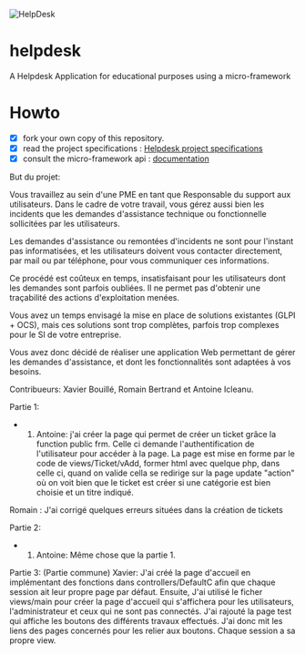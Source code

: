 ![HelpDesk](http://angular.kobject.net/git/phalconist/helpdesk.png "HelpDesk")
# helpdesk
A Helpdesk Application for educational purposes using a micro-framework
# Howto

- [x] fork your own copy of this repository.
- [x] read the project specifications : [Helpdesk project specifications](http://slamwiki.kobject.net/php-rt/projets/projet-2015/)
- [x] consult the micro-framework api : [documentation](http://api.kobject.net/micro-framework/)

But du projet:

Vous travaillez au sein d'une PME en tant que Responsable du support aux utilisateurs. Dans le cadre de votre travail,
vous gérez aussi bien les incidents que les demandes d'assistance technique ou fonctionnelle sollicitées par les
utilisateurs.

Les demandes d'assistance ou remontées d'incidents ne sont pour l'instant pas informatisées, et les utilisateurs doivent
vous contacter directement, par mail ou par téléphone, pour vous communiquer ces informations.

Ce procédé est coûteux en temps, insatisfaisant pour les utilisateurs dont les demandes sont parfois oubliées. Il ne
permet pas d'obtenir une traçabilité des actions d'exploitation menées.

Vous avez un temps envisagé la mise en place de solutions existantes (GLPI + OCS), mais ces solutions sont trop
complètes, parfois trop complexes pour le SI de votre entreprise.

Vous avez donc décidé de réaliser une application Web permettant de gérer les demandes d'assistance, et dont les
fonctionnalités sont adaptées à vos besoins.

Contribueurs:
Xavier Bouillé, Romain Bertrand et Antoine Icleanu.

Partie 1:
- 1) Antoine: j'ai créer la page qui permet de créer un ticket grâce la function public frm. Celle ci demande l'authentification
de l'utilisateur pour accéder à la page. La page est mise en forme par le code de views/Ticket/vAdd, former html avec quelque php,
dans celle ci, quand on valide cella se redirige sur la page update "action" où on voit bien que le ticket est créer si une catégorie
est bien choisie et un titre indiqué.

Romain : J'ai corrigé quelques erreurs situées dans la création de tickets

Partie 2:
- 1) Antoine: Même chose que la partie 1.
 

Partie 3: (Partie commune)
Xavier: J'ai créé la page d'accueil en implémentant des fonctions dans controllers/DefaultC afin que chaque session ait leur propre page
par défaut. Ensuite, J'ai utilisé le ficher views/main pour créer la page d'accueil qui s'affichera pour les utilisateurs,
l'administrateur et ceux qui ne sont pas connectés. J'ai rajouté la page test qui affiche les boutons des différents travaux
effectués. J'ai donc mit les liens des pages concernés pour les relier aux boutons. Chaque session a sa propre view.